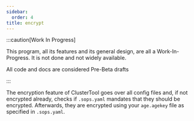 ```yaml
---
sidebar:
  order: 4
title: encrypt
---
```


:::caution[Work In Progress]

This program, all its features and its general design, are all a Work-In-Progress. It is not done and not widely available.

All code and docs are considered Pre-Beta drafts

:::

The encryption feature of ClusterTool goes over all config files and, if not encrypted already, checks if `.sops.yaml` mandates that they should be encrypted.
Afterwards, they are encrypted using your `age.agekey` file as specified in `.sops.yaml`.
